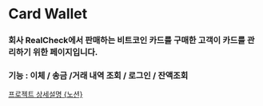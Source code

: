 # Card Wallet
### 회사 RealCheck에서 판매하는  비트코인 카드를 구매한 고객이 카드를 관리하기 위한 페이지입니다.
### 기능 : 이체 / 송금 /거래 내역 조회 / 로그인 / 잔액조회

[프로젝트 상세설명 {노션} ](https://enormous-silence-69a.notion.site/RealCheck-Card_wallet-60de85b7b8a4471dabdd2c70ea44039d)

